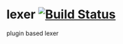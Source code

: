 lexer [![Build Status](https://travis-ci.org/nathanfaucett/rs-lexer.svg?branch=master)](https://travis-ci.org/nathanfaucett/rs-lexer)
=====

plugin based lexer
